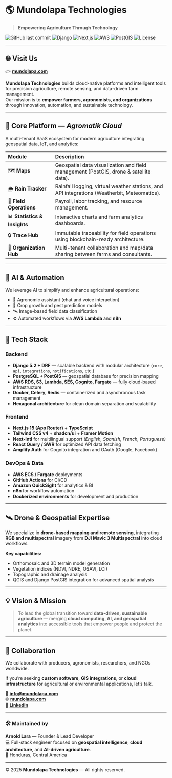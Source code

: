 # 🌎 Mundolapa Technologies

> **Empowering Agriculture Through Technology**

![GitHub last commit](https://img.shields.io/github/last-commit/Mundolapa/Mundolapa?color=2bb673&style=flat-square)
![Django](https://img.shields.io/badge/Django-5.2.4-092e20?style=flat-square&logo=django)
![Next.js](https://img.shields.io/badge/Next.js-15-000000?style=flat-square&logo=nextdotjs)
![AWS](https://img.shields.io/badge/AWS-Fargate%20|%20Lambda%20|%20RDS-FF9900?style=flat-square&logo=amazonaws)
![PostGIS](https://img.shields.io/badge/PostgreSQL%20+%20PostGIS-336791?style=flat-square&logo=postgresql)
![License](https://img.shields.io/badge/license-MIT-blue?style=flat-square)

---

## 🌐 Visit Us  
👉 [**mundolapa.com**](https://mundolapa.com)

**Mundolapa Technologies** builds cloud-native platforms and intelligent tools for precision agriculture, remote sensing, and data-driven farm management.  
Our mission is to **empower farmers, agronomists, and organizations** through innovation, automation, and sustainable technology.

---

## 🚀 Core Platform — *Agromatik Cloud*

A multi-tenant SaaS ecosystem for modern agriculture integrating geospatial data, IoT, and analytics:

| Module | Description |
|:-------|:-------------|
| 🗺️ **Maps** | Geospatial data visualization and field management (PostGIS, drone & satellite data). |
| 🌦️ **Rain Tracker** | Rainfall logging, virtual weather stations, and API integrations (Weatherbit, Meteomatics). |
| 👷 **Field Operations** | Payroll, labor tracking, and resource management. |
| 📊 **Statistics & Insights** | Interactive charts and farm analytics dashboards. |
| 🔒 **Trace Hub** | Immutable traceability for field operations using blockchain-ready architecture. |
| 🤝 **Organization Hub** | Multi-tenant collaboration and map/data sharing between farms and consultants. |

---

## 🧠 AI & Automation

We leverage AI to simplify and enhance agricultural operations:

- 🤖 Agronomic assistant (chat and voice interaction)
- 🌱 Crop growth and pest prediction models
- 🛰️ Image-based field data classification
- ⚙️ Automated workflows via **AWS Lambda** and **n8n**

---

## 🧱 Tech Stack

### **Backend**
- **Django 5.2 + DRF** — scalable backend with modular architecture (`core`, `api`, `integrations`, `notifications`, etc.)  
- **PostgreSQL + PostGIS** — geospatial database for precision mapping  
- **AWS RDS, S3, Lambda, SES, Cognito, Fargate** — fully cloud-based infrastructure  
- **Docker, Celery, Redis** — containerized and asynchronous task management  
- **Hexagonal architecture** for clean domain separation and scalability  

### **Frontend**
- **Next.js 15 (App Router)** + **TypeScript**
- **Tailwind CSS v4** + **shadcn/ui** + **Framer Motion**
- **Next-Intl** for multilingual support *(English, Spanish, French, Portuguese)*
- **React Query / SWR** for optimized API data fetching
- **Amplify Auth** for Cognito integration and OAuth (Google, Facebook)

### **DevOps & Data**
- **AWS ECS / Fargate** deployments  
- **GitHub Actions** for CI/CD  
- **Amazon QuickSight** for analytics & BI  
- **n8n** for workflow automation  
- **Dockerized environments** for development and production  

---

## 🛰 Drone & Geospatial Expertise

We specialize in **drone-based mapping and remote sensing**, integrating **RGB and multispectral** imagery from **DJI Mavic 3 Multispectral** into cloud workflows.

**Key capabilities:**
- Orthomosaic and 3D terrain model generation  
- Vegetation indices (NDVI, NDRE, OSAVI, LCI)  
- Topographic and drainage analysis  
- QGIS and Django PostGIS integration for advanced spatial analysis  

---

## 💡 Vision & Mission

> To lead the global transition toward **data-driven, sustainable agriculture** — merging **cloud computing, AI, and geospatial analytics** into accessible tools that empower people and protect the planet.

---

## 🤝 Collaboration

We collaborate with producers, agronomists, researchers, and NGOs worldwide.

If you’re seeking **custom software**, **GIS integrations**, or **cloud infrastructure** for agricultural or environmental applications, let’s talk.

📧 **info@mundolapa.com**  
🌐 [**mundolapa.com**](https://mundolapa.com)  
🔗 [**LinkedIn**](https://linkedin.com/company/mundolapa-technologies)

---

### 🛠️ Maintained by

**Arnold Lara** — Founder & Lead Developer  
💻 Full-stack engineer focused on **geospatial intelligence**, **cloud architecture**, and **AI-driven agriculture**.  
📍 Honduras, Central America

---

© 2025 **Mundolapa Technologies** — All rights reserved.
